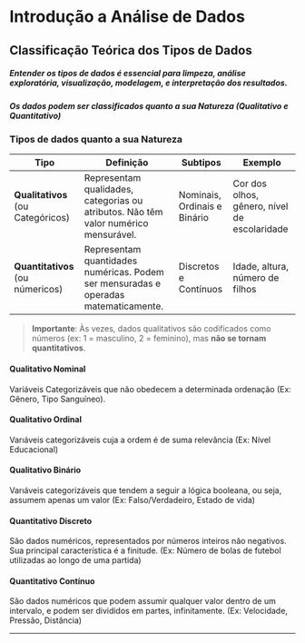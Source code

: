 # Introdução a Análise de Dados

## Classificação Teórica dos Tipos de Dados

##### Entender os tipos de dados é essencial para **limpeza**, **análise exploratória**, **visualização**, **modelagem**, e **interpretação dos resultados**.

##### Os dados podem ser classificados quanto a sua **Natureza (Qualitativo e Quantitativo)**

### **Tipos de dados quanto a sua Natureza**

| Tipo                              | Definição                                                                           | Subtipos                     | Exemplo                                      |
| --------------------------------- | ----------------------------------------------------------------------------------- | ---------------------------- | -------------------------------------------- |
| **Qualitativos** (ou Categóricos) | Representam qualidades, categorias ou atributos. Não têm valor numérico mensurável. | Nominais, Ordinais e Binário | Cor dos olhos, gênero, nível de escolaridade |
| **Quantitativos** (ou númericos)  | Representam quantidades numéricas. Podem ser mensuradas e operadas matematicamente. | Discretos e Contínuos        | Idade, altura, número de filhos              |
> **Importante**: Às vezes, dados qualitativos são codificados como números (ex: 1 = masculino, 2 = feminino), mas **não se tornam quantitativos**.

#### **Qualitativo Nominal**
Variáveis Categorizáveis que não obedecem a determinada ordenação (Ex: Gênero, Tipo Sanguíneo).
#### **Qualitativo Ordinal** 
 Varıáveis categorizáveis cuja a ordem é de suma relevância (Ex: Nível Educacional)
#### **Qualitativo Binário**
Varıáveis categorizáveis que tendem a seguir a lógica booleana, ou seja, assumem apenas um valor (Ex: Falso/Verdadeiro, Estado de vida)

#### **Quantitativo Discreto**
São dados numéricos, representados por números inteiros não negativos. Sua principal característica é a finitude. (Ex: Número de bolas de futebol utilizadas ao longo de uma partida)
#### **Quantitativo Contínuo**
São dados numéricos que podem assumir qualquer valor dentro de um intervalo, e podem ser divididos em partes, infinitamente. (Ex: Velocidade, Pressão, Distância)

---



